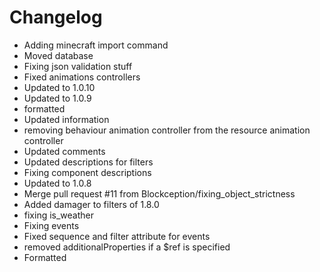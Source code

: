 # Changelog 
- Adding minecraft import command
- Moved database
- Fixing json validation stuff
- Fixed animations controllers
- Updated to 1.0.10
- Updated to 1.0.9
- formatted
- Updated information
- removing behaviour animation controller from the resource animation controller
- Updated comments
- Updated descriptions for filters
- Fixing component descriptions
- Updated to 1.0.8
- Merge pull request #11 from Blockception/fixing_object_strictness
- Added damager to filters of 1.8.0
- fixing is_weather
- Fixing events
- Fixed sequence and filter attribute for events
- removed additionalProperties if a $ref is specified
- Formatted